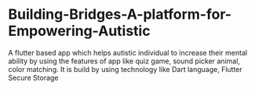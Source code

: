 # Building-Bridges-A-platform-for-Empowering-Autistic
A flutter based app which helps autistic individual to increase their mental ability by using the features of app like quiz game, sound picker animal, color matching. It is build by using technology like Dart language, Flutter Secure Storage
